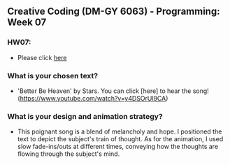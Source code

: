 ## Creative Coding (DM-GY 6063) - Programming: Week 07

### HW07:
- Please click [here](https://lauren-tsao-dm-gy-6063-2024fall-b.github.io/HW07/)

### What is your chosen text?
- 'Better Be Heaven' by Stars. You can click [here] to hear the song! (https://www.youtube.com/watch?v=y4DSOrUl9CA)

### What is your design and animation strategy?
- This poignant song is a blend of melancholy and hope. I positioned the text to depict the subject's train of thought. As for the animation, I used slow fade-ins/outs at different times, conveying how the thoughts are flowing through the subject's mind.